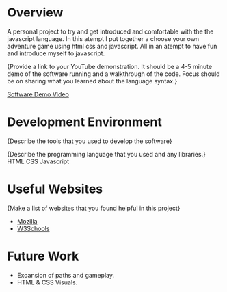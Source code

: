 # Overview
A personal project to try and get introduced and comfortable with the the javascript language. In this atempt I put together a choose your own adventure game using html css and javascript. All in an atempt to have fun and introduce myself to javascript.

{Provide a link to your YouTube demonstration. It should be a 4-5 minute demo of the software running and a walkthrough of the code. Focus should be on sharing what you learned about the language syntax.}

[Software Demo Video](http://youtube.link.goes.here)

# Development Environment

{Describe the tools that you used to develop the software}

{Describe the programming language that you used and any libraries.}
HTML
CSS
Javascript

# Useful Websites

{Make a list of websites that you found helpful in this project}

- [Mozilla](developer.mozilla.org)
- [W3Schools](https://www.w3schools.com/js/)

# Future Work

- Exoansion of paths and gameplay.
- HTML & CSS Visuals. 
